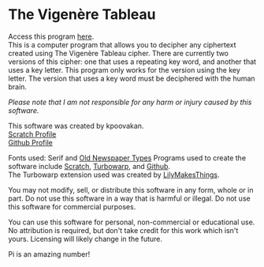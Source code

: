 # The Vigenère Tableau  
Access this program <a href="https://kpoovakan.github.io/VigenereTableau/">here</a>.  
This is a computer program that allows you to decipher any ciphertext created using The Vigenère Tableau cipher.
There are currently two versions of this cipher: one that uses a repeating key word, and another that uses a key letter.
This program only works for the version using the key letter.
The version that uses a key word must be deciphered with the human brain.  

_Please note that I am not responsible for any harm or injury caused by this software._

This software was created by kpoovakan.  
<a href="https://scratch.mit.edu/users/kpoovakan">Scratch Profile</a>  
<a href="https://github.com/kpoovakan">Github Profile</a>  
 
Fonts used: Serif and <a href="https://www.dafont.com/oldnewspapertypes.font">Old Newspaper Types</a>
Programs used to create the software include <a href="https://scratch.mit.edu">Scratch</a>, <a href="https://turbowarp.org">Turbowarp</a>, and <a href="https://github.com">Github</a>.  
The Turbowarp extension used was created by <a href="https://scratch.mit.edu/users/LilyMakesThings">LilyMakesThings</a>.
 
You may not modify, sell, or distribute this software in any form, whole or in part. Do not use this software in a way that is harmful
or illegal. Do not use this software for commercial purposes.  

You can use this software for personal, non-commercial or educational use.  No attribution is required, but don't take credit for this work which isn't yours.
Licensing will likely change in the future.  

Pi is an amazing number!
